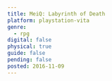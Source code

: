 ```yaml
---
title: MeiQ: Labyrinth of Death
platform: playstation-vita
genre:
  - rpg
digital: false
physical: true
guide: false
pending: false
posted: 2016-11-09
---
```

